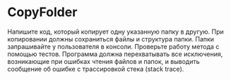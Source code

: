 # CopyFolder

Напишите код, который копирует одну указанную папку в другую. При копировании должны сохраниться файлы и структура папки.
Папки запрашивайте у пользователя в консоли.
Проверьте работу метода с помощью тестов.
Программа должна перехватывать все исключения, возникающие при ошибках чтения файлов и папок, 
и выводить сообщение об ошибке с трассировкой стека (stack trace).
